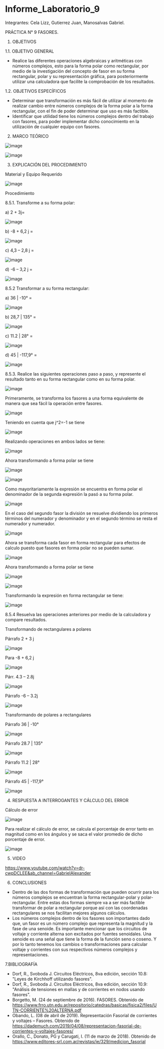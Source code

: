 # Informe_Laboratorio_9
Integrantes: Cela Lizz, Gutierrez Juan, Manosalvas Gabriel.

PRÁCTICA N° 9 FASORES.

1. OBJETIVOS

1.1. OBJETIVO GENERAL

- Realice las diferentes operaciones algebraicas y aritméticas con números complejos, esto para la forma polar como rectangular, por medio de la investigación del concepto de fasor en su forma rectangular, polar y su representación gráfica, para posteriormente utilizar una calculadora que facilite la comprobación de los resultados.

1.2. OBJETIVOS ESPECÍFICOS

- Determinar que transformación es más fácil de utilizar al momento de realizar cambio entre números complejos de la forma polar a la forma rectangular, con el fin de poder determinar que uso es más factible.
- Identificar que utilidad tiene los números complejos dentro del trabajo con fasores, para poder implementar dicho conocimiento en la utilización de cualquier equipo con fasores.

2. MARCO TEÓRICO

![image](https://user-images.githubusercontent.com/105887502/186931179-ffd0e941-d914-4bb9-8b67-142f5ccfef36.png)

![image](https://user-images.githubusercontent.com/105887502/186931216-73d514f9-27e4-4fc4-8db4-c6418070e12d.png)

3. EXPLICACIÓN DEL PROCEDIMIENTO

Material y Equipo Requerido

![image](https://user-images.githubusercontent.com/105887502/186931355-3aaae87a-3300-44c6-b1f7-05da8912f999.png)

Procedimiento

8.5.1. Transforme a su forma polar:

a) 2 + 3j=

![image](https://user-images.githubusercontent.com/105887502/186931458-aba53350-0c38-4560-8865-d1dce185d7b4.png)

b) -8 + 6,2 j =

![image](https://user-images.githubusercontent.com/105887502/186931504-6bc5485e-780a-474f-a9b9-336f6a0aea7e.png)


c) 4,3 – 2,8 j =

![image](https://user-images.githubusercontent.com/105887502/186931552-dfbff282-5d98-4afb-8a10-86e847bef42c.png)

d) -6 – 3,2 j =

![image](https://user-images.githubusercontent.com/105887502/186931605-921f2078-f1bf-4c10-bf4d-32cd3b7fd64a.png)

8.5.2 Transformar a su forma rectangular:

a) 36 | -10° =

![image](https://user-images.githubusercontent.com/105887502/186931662-364f569b-e530-4e29-98c8-39189d6f0e06.png)

b) 28,7 | 135° =

![image](https://user-images.githubusercontent.com/105887502/186931694-6f23c74f-4f71-4431-8ac7-4b81b3a743a7.png)

c) 11.2 | 28° =

![image](https://user-images.githubusercontent.com/105887502/186931729-d3cbc593-c040-48e0-98f3-b6b396efe161.png)

d) 45 | -117,9° =

![image](https://user-images.githubusercontent.com/105887502/186931784-e2b59f59-942c-4102-a902-c2739276a1d1.png)

8.5.3. Realice las siguientes operaciones paso a paso, y represente el resultado tanto en su forma rectangular como en su forma polar.

![image](https://user-images.githubusercontent.com/105887502/186931823-ba2c3755-167e-4cf9-8100-a80d32754eef.png)

Primeramente, se transforma los fasores a una forma equivalente de manera que sea fácil la operación entre fasores.

![image](https://user-images.githubusercontent.com/105887502/186931888-2ac9e627-f001-4ecf-9c07-9590c4c66a79.png)

Teniendo en cuenta que j^2=-1 se tiene

![image](https://user-images.githubusercontent.com/105887502/186931914-4befef99-5628-4808-b91f-b5da3efc9168.png)

Realizando operaciones en ambos lados se tiene:

![image](https://user-images.githubusercontent.com/105887502/186931975-551b0e1d-297b-4e38-9712-ae0f77b844f5.png)

Ahora transformando a forma polar se tiene

![image](https://user-images.githubusercontent.com/105887502/186932014-c17a62b7-f8a4-472b-862c-f5fab00d805f.png)

![image](https://user-images.githubusercontent.com/105887502/186932052-2ae318af-a79b-46db-a494-e2209a4b6d5e.png)

Como mayoritariamente la expresión se encuentra en forma polar el denominador de la segunda expresión la pasó a su forma polar.

![image](https://user-images.githubusercontent.com/105887502/186932463-72846f1a-2949-4a7d-b4aa-3bb8b8ebbb47.png)

En el caso del segundo fasor la división se resuelve dividiendo los primeros términos del numerador y denominador y en el segundo término se resta el numerador y numerador.

![image](https://user-images.githubusercontent.com/105887502/186932501-9545d077-089b-423c-a7cf-7fdcf2acaaa8.png)

Ahora se transforma cada fasor en forma rectangular para efectos de calculo puesto que fasores en forma polar no se pueden sumar.

![image](https://user-images.githubusercontent.com/105887502/186932670-cb92c8e6-6a07-4d2b-8fd4-b065546592b5.png)

Ahora transformando a forma polar se tiene

![image](https://user-images.githubusercontent.com/105887502/186932722-a8fc5985-aef2-4dbb-9e56-3b66206d603e.png)

![image](https://user-images.githubusercontent.com/105887502/186932737-a02a2165-c2f2-4099-98ad-2f2af3c35861.png)

Transformando la expresión en forma rectangular se tiene:

![image](https://user-images.githubusercontent.com/105887502/186932780-5138ef81-3d6d-4fb6-9963-7fa310a28a56.png)

8.5.4 Resuelva las operaciones anteriores por medio de la calculadora y compare resultados.

Transformando de rectangulares a polares

Párrafo 2 + 3 j

![image](https://user-images.githubusercontent.com/105887502/186932873-80c4f90e-048e-4fc2-a2b8-a0ddb2d723fc.png)

Para -8 + 6,2 j

![image](https://user-images.githubusercontent.com/105887502/186933823-41c746ae-de11-4dbe-8e2e-d2721ef2ff4a.png)

Párr. 4.3 – 2.8j

![image](https://user-images.githubusercontent.com/105887502/186933883-2fd3f081-404c-4518-ade3-615581a27638.png)

Párrafo -6 – 3.2j

![image](https://user-images.githubusercontent.com/105887502/186933927-3536dac2-493f-4ae7-840f-27dac104b8a1.png)

Transformando de polares a rectangulares

Párrafo 36 | -10°

![image](https://user-images.githubusercontent.com/105887502/186933997-307a0fb6-7929-4ffb-bbdf-d15492b9b890.png)

Párrafo 28.7 | 135°

![image](https://user-images.githubusercontent.com/105887502/186934031-21566936-0ca4-4ebe-a77d-1cde5a2b1e8f.png)

Párrafo 11.2 | 28°

![image](https://user-images.githubusercontent.com/105887502/186934082-dab29628-5f93-4507-95eb-cd0dab06209d.png)

Párrafo 45 | -117,9°

![image](https://user-images.githubusercontent.com/105887502/186934137-c663a5e0-d919-4c52-ab53-fad6d244e268.png)

4. RESPUESTA A INTERROGANTES Y CÁLCULO DEL ERROR

Cálculo de error

![image](https://user-images.githubusercontent.com/105887502/186934853-e456501c-c7f1-499f-9be8-c9cfd9a73b4a.png)

Para realizar el cálculo de error, se calcula el porcentaje de error tanto en magnitud como en los ángulos y se saca el valor promedio de dicho porcentaje de error.

![image](https://user-images.githubusercontent.com/105887502/186934907-db5eb044-75da-4c51-b6eb-6f707b99a49d.png)

5. VIDEO

https://www.youtube.com/watch?v=dr-cwpDCLEE&ab_channel=GabrielAlexander

6. CONCLUSIONES

- Dentro de las dos formas de transformación que pueden ocurrir para los números complejos se encuentran la forma rectangular-polar y polar-rectangular. Entre estas dos formas siempre va a ser más factible transformar de polar a rectangular porque así con las coordenadas rectangulares se nos facilitan mejores algunos cálculos.
- Los números complejos dentro de los fasores son importantes dado que, un fasor es un número complejo que representa la magnitud y la fase de una senoide. Es importante mencionar que los circuitos de voltaje y corriente alterna son excitados por fuentes senoidales. Una senoide es una señal que tiene la forma de la función seno o coseno. Y por lo tanto tenemos los cambios o transformaciones para calcular voltaje y corrientes con sus respectivos números complejos y representaciones.

7.BIBLIOGRAFÍA
- Dorf, R., Svoboda J. Circuitos Eléctricos, 8va edición, sección 10.8: "Leyes de Kirchhoff utilizando fasores".
- Dorf, R., Svoboda J. Circuitos Eléctricos, 8va edición, sección 10.9: "Análisis de tensiones en mallas y de corrientes en nodos usando fasores".
- Borgetto, M. (24 de septiembre de 2016). FASORES. Obtenido de https://www.frro.utn.edu.ar/repositorio/catedras/basicas/fisica2/files/UTN-CORRIENTE%20ALTERNA.pdf
- Obando, L. (08 de abril de 2019). Representación Fasorial de corrientes y voltajes – Fasores. Obtenido de https://dademuch.com/2019/04/08/representacion-fasorial-de-corrientes-y-voltajes-fasores/
- Orallo, C., Donato, PG y Carugati, I. (11 de marzo de 2018). Obtenido de https://www.editores-srl.com.ar/revistas/ie/329/medicion_fasorial

